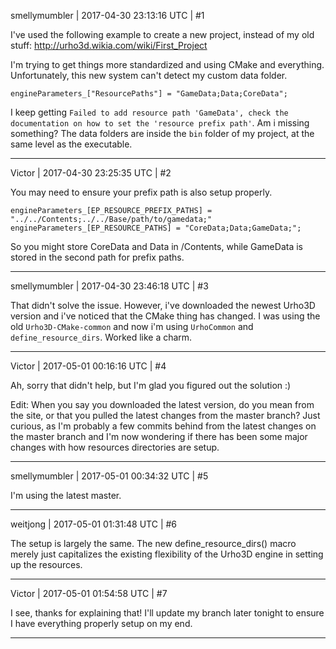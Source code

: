 smellymumbler | 2017-04-30 23:13:16 UTC | #1

I've used the following example to create a new project, instead of my old stuff:
http://urho3d.wikia.com/wiki/First_Project

I'm trying to get things more standardized and using CMake and everything. Unfortunately, this new system can't detect my custom data folder. 

```
engineParameters_["ResourcePaths"] = "GameData;Data;CoreData";
```

I keep getting `Failed to add resource path 'GameData', check the documentation on how to set the 'resource prefix path'`. Am i missing something? The data folders are inside the `bin` folder of my project, at the same level as the executable.

-------------------------

Victor | 2017-04-30 23:25:35 UTC | #2

You may need to ensure your prefix path is also setup properly.

    engineParameters_[EP_RESOURCE_PREFIX_PATHS] = "../../Contents;../../Base/path/to/gamedata;"
    engineParameters_[EP_RESOURCE_PATHS] = "CoreData;Data;GameData;";

So you might store CoreData and Data in /Contents, while GameData is stored in the second path for prefix paths.

-------------------------

smellymumbler | 2017-04-30 23:46:18 UTC | #3

That didn't solve the issue. However, i've downloaded the newest Urho3D version and i've noticed that the CMake thing has changed. I was using the old `Urho3D-CMake-common` and now i'm using `UrhoCommon` and `define_resource_dirs`. Worked like a charm.

-------------------------

Victor | 2017-05-01 00:16:16 UTC | #4

Ah, sorry that didn't help, but I'm glad you figured out the solution :)

Edit: When you say you downloaded the latest version, do you mean from the site, or that you pulled the latest changes from the master branch? Just curious, as I'm probably a few commits behind from the latest changes on the master branch and I'm now wondering if there has been some major changes with how resources directories are setup.

-------------------------

smellymumbler | 2017-05-01 00:34:32 UTC | #5

I'm using the latest master.

-------------------------

weitjong | 2017-05-01 01:31:48 UTC | #6

The setup is largely the same. The new define_resource_dirs() macro merely just capitalizes the existing flexibility of the Urho3D engine in setting up the resources.

-------------------------

Victor | 2017-05-01 01:54:58 UTC | #7

I see, thanks for explaining that! I'll update my branch later tonight to ensure I have everything properly setup on my end.

-------------------------

